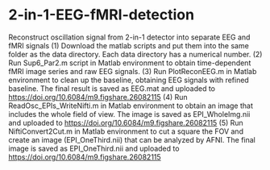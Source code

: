 # 2-in-1-EEG-fMRI-detection
Reconstruct oscillation signal from 2-in-1 detector into separate EEG and fMRI signals
(1) Download the matlab scripts and put them into the same folder as the data directory. Each data directory has a numerical number.
(2) Run Sup6_Par2.m script in Matlab environment to obtain time-dependent fMRI image series and raw EEG signals. 
(3) Run PlotReconEEG.m in Matlab environment to clean up the baseline, obtaining EEG signals with refined baseline. The final result is saved as EEG.mat and uploaded to https://doi.org/10.6084/m9.figshare.26082115 
(4) Run ReadOsc_EPIs_WriteNifti.m in Matlab environment to obtain an image that includes the whole field of view. The image is saved as EPI_WholeImg.nii and uploaded to https://doi.org/10.6084/m9.figshare.26082115
(5) Run NiftiConvert2Cut.m in Matlab environment to cut a square the FOV and create an image (EPI_OneThird.nii) that can be analyzed by AFNI. The final image is saved as EPI_OneThird.nii and uploaded to https://doi.org/10.6084/m9.figshare.26082115
